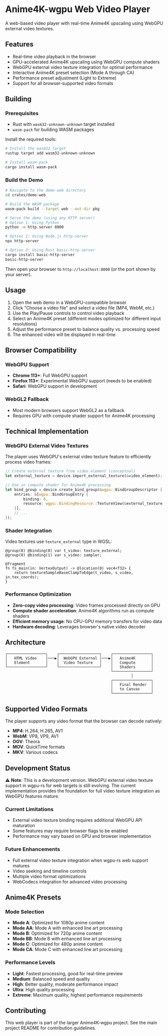 # Anime4K-wgpu Web Video Player

A web-based video player with real-time Anime4K upscaling using WebGPU external video textures.

## Features

- Real-time video playback in the browser
- GPU-accelerated Anime4K upscaling using WebGPU compute shaders
- WebGPU external video texture integration for optimal performance
- Interactive Anime4K preset selection (Mode A through CA)
- Performance preset adjustment (Light to Extreme)
- Support for all browser-supported video formats

## Building

### Prerequisites

- Rust with `wasm32-unknown-unknown` target installed
- `wasm-pack` for building WASM packages

Install the required tools:

```bash
# Install the wasm32 target
rustup target add wasm32-unknown-unknown

# Install wasm-pack
cargo install wasm-pack
```

### Build the Demo

```bash
# Navigate to the demo-web directory
cd crates/demo-web

# Build the WASM package
wasm-pack build --target web --out-dir pkg

# Serve the demo (using any HTTP server)
# Option 1: Using Python
python -m http.server 8000

# Option 2: Using Node.js http-server
npx http-server

# Option 3: Using Rust basic-http-server
cargo install basic-http-server
basic-http-server
```

Then open your browser to `http://localhost:8000` (or the port shown by your server).

## Usage

1. Open the web demo in a WebGPU-compatible browser
2. Click "Choose a video file" and select a video file (MP4, WebM, etc.)
3. Use the Play/Pause controls to control video playback
4. Select an Anime4K preset (different modes optimized for different input resolutions)
5. Adjust the performance preset to balance quality vs. processing speed
6. The enhanced video will be displayed in real-time

## Browser Compatibility

### WebGPU Support

- **Chrome 113+**: Full WebGPU support
- **Firefox 113+**: Experimental WebGPU support (needs to be enabled)
- **Safari**: WebGPU support in development

### WebGL2 Fallback

- Most modern browsers support WebGL2 as a fallback
- Requires GPU with compute shader support for Anime4K processing

## Technical Implementation

### WebGPU External Video Textures

The player uses WebGPU's external video texture feature to efficiently process video frames:

```rust
// Create external texture from video element (conceptual)
let external_texture = device.import_external_texture(&video_element);

// Use in compute shader for Anime4K processing
let bind_group = device.create_bind_group(&wgpu::BindGroupDescriptor {
    entries: &[wgpu::BindGroupEntry {
        binding: 0,
        resource: wgpu::BindingResource::TextureView(&external_texture.create_view()),
    }],
    // ...
});
```

### Shader Integration

Video textures use `texture_external` type in WGSL:

```wgsl
@group(0) @binding(0) var t_video: texture_external;
@group(0) @binding(1) var s_video: sampler;

@fragment
fn fs_main(in: VertexOutput) -> @location(0) vec4<f32> {
    return textureSampleBaseClampToEdge(t_video, s_video, in.tex_coords);
}
```

### Performance Optimization

- **Zero-copy video processing**: Video frames processed directly on GPU
- **Compute shader acceleration**: Anime4K algorithms run as compute shaders
- **Efficient memory usage**: No CPU-GPU memory transfers for video data
- **Hardware decoding**: Leverages browser's native video decoder

## Architecture

```
┌─────────────────┐    ┌──────────────────┐    ┌─────────────────┐
│   HTML Video    │───▶│  WebGPU External │───▶│   Anime4K       │
│   Element       │    │  Video Texture   │    │   Compute       │
└─────────────────┘    └──────────────────┘    │   Shaders       │
                                               └─────────────────┘
                                                        │
                                               ┌─────────────────┐
                                               │   Final Render  │
                                               │   to Canvas     │
                                               └─────────────────┘
```

## Supported Video Formats

The player supports any video format that the browser can decode natively:

- **MP4**: H.264, H.265, AV1
- **WebM**: VP8, VP9, AV1
- **OGV**: Theora
- **MOV**: QuickTime formats
- **MKV**: Various codecs

## Development Status

⚠️ **Note**: This is a development version. WebGPU external video texture support in wgpu-rs for web targets is still evolving. The current implementation provides the foundation for full video texture integration as WebGPU features mature.

### Current Limitations

- External video texture binding requires additional WebGPU API maturation
- Some features may require browser flags to be enabled
- Performance may vary based on GPU and browser implementation

### Future Enhancements

- Full external video texture integration when wgpu-rs web support matures
- Video seeking and timeline controls
- Multiple video format optimizations
- WebCodecs integration for advanced video processing

## Anime4K Presets

### Mode Selection

- **Mode A**: Optimized for 1080p anime content
- **Mode AA**: Mode A with enhanced line art processing
- **Mode B**: Optimized for 720p anime content
- **Mode BB**: Mode B with enhanced line art processing
- **Mode C**: Optimized for 480p anime content
- **Mode CA**: Mode C with enhanced line art processing

### Performance Levels

- **Light**: Fastest processing, good for real-time preview
- **Medium**: Balanced speed and quality
- **High**: Better quality, moderate performance impact
- **Ultra**: High quality processing
- **Extreme**: Maximum quality, highest performance requirements

## Contributing

This web player is part of the larger Anime4K-wgpu project. See the main project README for contribution guidelines.
